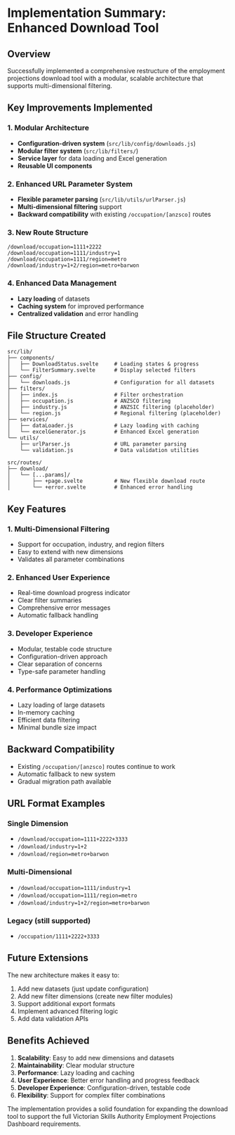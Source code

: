 # Implementation Summary: Enhanced Download Tool

## Overview
Successfully implemented a comprehensive restructure of the employment projections download tool with a modular, scalable architecture that supports multi-dimensional filtering.

## Key Improvements Implemented

### 1. Modular Architecture
- **Configuration-driven system** (`src/lib/config/downloads.js`)
- **Modular filter system** (`src/lib/filters/`)
- **Service layer** for data loading and Excel generation
- **Reusable UI components**

### 2. Enhanced URL Parameter System
- **Flexible parameter parsing** (`src/lib/utils/urlParser.js`)
- **Multi-dimensional filtering** support
- **Backward compatibility** with existing `/occupation/[anzsco]` routes

### 3. New Route Structure
```
/download/occupation=1111+2222
/download/occupation=1111/industry=1
/download/occupation=1111/region=metro
/download/industry=1+2/region=metro+barwon
```

### 4. Enhanced Data Management
- **Lazy loading** of datasets
- **Caching system** for improved performance
- **Centralized validation** and error handling

## File Structure Created

```
src/lib/
├── components/
│   ├── DownloadStatus.svelte     # Loading states & progress
│   └── FilterSummary.svelte      # Display selected filters
├── config/
│   └── downloads.js              # Configuration for all datasets
├── filters/
│   ├── index.js                  # Filter orchestration
│   ├── occupation.js             # ANZSCO filtering
│   ├── industry.js               # ANZSIC filtering (placeholder)
│   └── region.js                 # Regional filtering (placeholder)
├── services/
│   ├── dataLoader.js             # Lazy loading with caching
│   └── excelGenerator.js         # Enhanced Excel generation
└── utils/
    ├── urlParser.js              # URL parameter parsing
    └── validation.js             # Data validation utilities

src/routes/
├── download/
│   └── [...params]/
│       ├── +page.svelte          # New flexible download route
│       └── +error.svelte         # Enhanced error handling
```

## Key Features

### 1. Multi-Dimensional Filtering
- Support for occupation, industry, and region filters
- Easy to extend with new dimensions
- Validates all parameter combinations

### 2. Enhanced User Experience
- Real-time download progress indicator
- Clear filter summaries
- Comprehensive error messages
- Automatic fallback handling

### 3. Developer Experience
- Modular, testable code structure
- Configuration-driven approach
- Clear separation of concerns
- Type-safe parameter handling

### 4. Performance Optimizations
- Lazy loading of large datasets
- In-memory caching
- Efficient data filtering
- Minimal bundle size impact

## Backward Compatibility
- Existing `/occupation/[anzsco]` routes continue to work
- Automatic fallback to new system
- Gradual migration path available

## URL Format Examples

### Single Dimension
- `/download/occupation=1111+2222+3333`
- `/download/industry=1+2`
- `/download/region=metro+barwon`

### Multi-Dimensional
- `/download/occupation=1111/industry=1`
- `/download/occupation=1111/region=metro`
- `/download/industry=1+2/region=metro+barwon`

### Legacy (still supported)
- `/occupation/1111+2222+3333`

## Future Extensions
The new architecture makes it easy to:
1. Add new datasets (just update configuration)
2. Add new filter dimensions (create new filter modules)
3. Support additional export formats
4. Implement advanced filtering logic
5. Add data validation APIs

## Benefits Achieved
1. **Scalability**: Easy to add new dimensions and datasets
2. **Maintainability**: Clear modular structure
3. **Performance**: Lazy loading and caching
4. **User Experience**: Better error handling and progress feedback
5. **Developer Experience**: Configuration-driven, testable code
6. **Flexibility**: Support for complex filter combinations

The implementation provides a solid foundation for expanding the download tool to support the full Victorian Skills Authority Employment Projections Dashboard requirements.